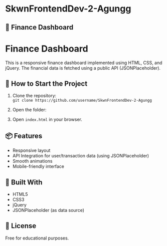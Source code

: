 # SkwnFrontendDev-2-Agungg

## 🚀 Finance Dashboard

# Finance Dashboard

This is a responsive finance dashboard implemented using HTML, CSS, and jQuery. The financial data is fetched using a public API (JSONPlaceholder).

## 🔧 How to Start the Project

1. Clone the repository:  
   `git clone https://github.com/username/SkwnFrontendDev-2-Agungg`

2. Open the folder:

3. Open `index.html` in your browser.


## 📦 Features

- Responsive layout
- API Integration for user/transaction data (using JSONPlaceholder)
- Smooth animations
- Mobile-friendly interface

## 🧰 Built With

- HTML5  
- CSS3  
- jQuery  
- JSONPlaceholder (as data source)

## 📄 License

Free for educational purposes.
